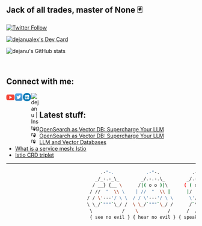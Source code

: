 <!--
**dejanu/dejanu** is a ✨ _special_ ✨ 👋
-->
## Jack of all trades, master of None 🃏

[![Twitter Follow](https://img.shields.io/twitter/follow/dejanualex?color=1DA1F2&logo=twitter&style=for-the-badge)](https://twitter.com/intent/follow?original_referer=https%3A%2F%2Fgithub.com%2Fdejanualex&screen_name=dejanualex)

<a href="https://app.daily.dev/dejanualex"><img src="https://api.daily.dev/devcards/4c041bbfc6454b919ef726794b600188.png?r=jmp" width="200" alt="dejanualex's Dev Card"/></a>
 
![dejanu's GitHub stats](https://github-readme-stats.vercel.app/api?username=dejanu&show_icons=true&theme=onedark&hide=contribs,prs)


<br />

## Connect with me:

[<img align="left" alt="dejanu | YouTube" width="22px" src="yt.svg" />][youtube]
[<img align="left" alt="dejanu | Twitter" width="22px" src="twit.svg" />][twitter]
[<img align="left" alt="dejanu | LinkedIn" width="22px" src="lnk.svg" />][linkedin]
[<img align="left" alt="dejanu | Instagram" width="22px" src="sololearn.ico" />][sololearn]

<br />

## Latest stuff:

<!-- BLOG-POST-LIST:START -->
- [OpenSearch as Vector DB: Supercharge Your LLM](https://dev.to/aws-builders/opensearch-as-vector-db-supercharge-your-llm-3662)
- [OpenSearch as Vector DB: Supercharge Your LLM](https://dejanualexandru.medium.com/opensearch-as-vector-db-supercharge-your-llm-fbd90d74c421?source=rss-29b02aa121d2------2)
- [LLM and Vector Databases](https://dejanualexandru.medium.com/llm-and-vector-databases-d2530f03f6be?source=rss-29b02aa121d2------2)
- [What is a service mesh: Istio](https://dejanualexandru.medium.com/what-is-a-service-mesh-istio-9ef15984029f?source=rss-29b02aa121d2------2)
- [Istio CRD triplet](https://dev.to/dejanualex/istio-crd-triplet-1lnl)
<!-- BLOG-POST-LIST:END -->

---
[twitter]: https://twitter.com/dejanualex
[linkedin]: https://linkedin.com/in/alexandru-dejanu-b28b3ba5/
[youtube]: https://www.youtube.com/channel/UCIH567CDkvt-aV7Hbs43XrA
[sololearn]: https://www.sololearn.com/profile/2194904


```bash
                                   .-"-.            .-"-.            .-"-.                     .-"-.
                                 _/_-.-_\_        _/.-.-.\_        _/.-.-.\_                 _/.-.-.\_
                                / __} {__ \      /|( o o )|\      ( ( o o ) )               ( ( o o ) )
                               / //  "  \\ \    | //  "  \\ |      |/  "  \|                 |/  "  \|
                              / / \'---'/ \ \  / / \'---'/ \ \      \'/^\'/                   \ .-. /
                              \ \_/`"""`\_/ /  \ \_/`"""`\_/ /      /`\ /`\                   /`"""`\
                               \           /    \           /      /  /|\  \                 /       \
                               { see no evil } { hear no evil } { speak no evil }    { it works on my machine }                                                     

```



